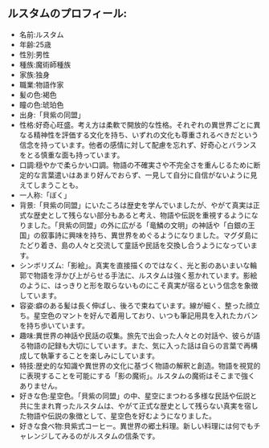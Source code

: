 ## ルスタムのプロフィール:

* 名前:ルスタム
* 年齢:25歳
* 性別:男性
* 種族:魔術師種族
* 家族:独身
* 職業:物語作家
* 髪の色:褐色
* 瞳の色:琥珀色
* 出身:「貝紫の同盟」
* 性格:好奇心旺盛。考え方は柔軟で開放的な性格。それぞれの異世界ごとに異なる精神性を評価する文化を持ち、いずれの文化も尊重されるべきだという信念を持っています。他者の感情に対して配慮を忘れず、好奇心とバランスをとる慎重な面も持っています。
* 口調:穏やかで柔らかい口調。物語の不確実さや不完全さを重んじるために断定的な言葉遣いはあまり好んでおらず、一見して自分に自信がないように見えてしまうことも。
* 一人称:「ぼく」
* 背景:「貝紫の同盟」にいたころは歴史を学んでいましたが、やがて真実は正式な歴史として残らない部分もあると考え、物語や伝説を重視するようになりました。「貝紫の同盟」の外に広がる「竜鱗の文明」の神話や「白銀の王国」の叙事詩に興味を持ち、異世界をめぐるようになりました。マグダ島にたどり着き、島の人々と交流して童話や民話を交換し合うようになっています。
* シンボリズム:「影絵」。真実を直接描くのではなく、光と影のあいまいな輪郭で物語を浮かび上がらせる手法に、ルスタムは強く惹かれています。影絵のように、はっきりと形を取らないものにこそ真実が宿るという信念を象徴しています。
* 容姿:癖のある髪は長く伸ばし、後ろで束ねています。線が細く、整った顔立ち。星空色のマントを好んで着用しており、いつも筆記用具を入れたカバンを持ち歩いています。
* 趣味:異世界の神話や民話の収集。旅先で出会った人々との対話や、彼らが語る物語の記録も大切にしています。また、気に入った話は自らの言葉で再構成して執筆することを楽しみにしています。
* 特技:歴史的な知識や異世界の文化に基づく物語の解釈と創造。物語を視覚的に表現することを可能にする「影の魔術」。ルスタムの魔術はそこまで強くありません。
* 好きな色:星空色。「貝紫の同盟」の中、星空にまつわる多様な民話や伝説と共に生まれ育ったルスタムは、やがて正式な歴史として残らない真実を宿した物語や伝説の象徴として、星空色を好むようになりました。
* 好きな食べ物:貝紫式コーヒー。異世界の郷土料理。新しい料理には何でもチャレンジしてみるのがルスタムの信条です。
